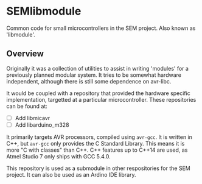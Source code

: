 # SEMlibmodule
Common code for small microcontrollers in the SEM project. Also known as 'libmodule'.

## Overview
Originally it was a collection of utilities to assist in writing 'modules' for a previously planned modular system. It tries to be somewhat hardware independent, although there is still some dependence on avr-libc.

It would be coupled with a repository that provided the hardware specific implementation, targetted at a particular microcontroller. These repositories can be found at:
 - [ ] Add libmicavr
 - [ ] Add libarduino_m328

It primarily targets AVR processors, compiled using `avr-gcc`. It is written in C++, but `avr-gcc` only provides the C Standard Library. This means it is more "C with classes" than C++. C++ features up to C++14 are used, as Atmel Studio 7 only ships with GCC 5.4.0.

This repository is used as a submodule in other respositories for the SEM project. It can also be used as an Ardino IDE library.
